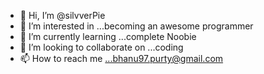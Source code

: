 - 👋 Hi, I’m @silvverPie
- 👀 I’m interested in ...becoming an awesome programmer
- 🌱 I’m currently learning ...complete Noobie
- 💞️ I’m looking to collaborate on ...coding
- 📫 How to reach me ...bhanu97.purty@gmail.com

<!---
silvverPie/silvverPie is a ✨ special ✨ repository because its `README.md` (this file) appears on your GitHub profile.
You can click the Preview link to take a look at your changes.
--->
